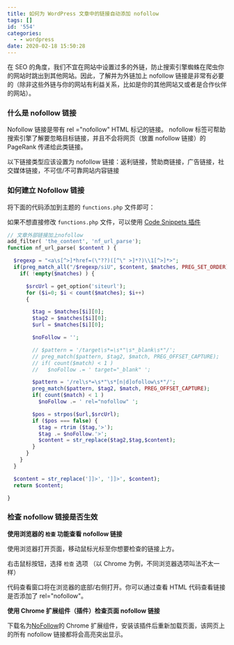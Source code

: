 ```yaml
---
title: 如何为 WordPress 文章中的链接自动添加 nofollow
tags: []
id: '554'
categories:
  - - wordpress
date: 2020-02-18 15:50:28
---
```


在 SEO 的角度，我们不宜在网站中设置过多的外链，防止搜索引擎蜘蛛在爬虫你的网站时跳出到其他网站。因此，了解并为外链加上 nofollow 链接是非常有必要的（除非这些外链与你的网站有利益关系，比如是你的其他网站又或者是合作伙伴的网站）。

### 什么是 nofollow 链接

Nofollow 链接是带有 rel ="nofollow" HTML 标记的链接。 nofollow 标签可帮助搜索引擎了解要忽略目标链接，并且不会将网页（放置 nofollow 链接）的 PageRank 传递给此类链接。

以下链接类型应该设置为 nofollow 链接：返利链接，赞助商链接，广告链接，社交媒体链接，不可信/不可靠网站内容链接

### 如何建立 Nofollow 链接

将下面的代码添加到主题的 `functions.php` 文件即可：

如果不想直接修改 `functions.php` 文件，可以使用 [Code Snippets 插件](https://wqdy.top/671.html)

```php
// 文章外部链接加上nofollow
add_filter( 'the_content', 'nf_url_parse');
function nf_url_parse( $content ) {

  $regexp = "<a\s[^>]*href=(\"??)([^\" >]*?)\\1[^>]*>";
  if(preg_match_all("/$regexp/siU", $content, $matches, PREG_SET_ORDER)) {
    if( !empty($matches) ) {

      $srcUrl = get_option('siteurl');
      for ($i=0; $i < count($matches); $i++)
      {

        $tag = $matches[$i][0];
        $tag2 = $matches[$i][0];
        $url = $matches[$i][0];

        $noFollow = '';

        // $pattern = '/target\s*=\s*"\s*_blank\s*"/';
        // preg_match($pattern, $tag2, $match, PREG_OFFSET_CAPTURE);
        // if( count($match) < 1 )
        //   $noFollow .= ' target="_blank" ';

        $pattern = '/rel\s*=\s*"\s*[n|d]ofollow\s*"/';
        preg_match($pattern, $tag2, $match, PREG_OFFSET_CAPTURE);
        if( count($match) < 1 )
          $noFollow .= ' rel="nofollow" ';

        $pos = strpos($url,$srcUrl);
        if ($pos === false) {
          $tag = rtrim ($tag,'>');
          $tag .= $noFollow.'>';
          $content = str_replace($tag2,$tag,$content);
        }
      }
    }
  }

  $content = str_replace(']]>', ']]>', $content);
  return $content;

}
```

### 检查 nofollow 链接是否生效

**使用浏览器的 `检查` 功能查看 nofollow 链接**

使用浏览器打开页面，移动鼠标光标至你想要检查的链接上方。

右击鼠标按钮，选择 `检查` 选项 （以 Chrome 为例，不同浏览器选项叫法不太一样）

代码查看窗口将在浏览器的底部/右侧打开。你可以通过查看 HTML 代码查看链接是否添加了 rel="nofollow"。

**使用 Chrome 扩展组件（插件）检查页面 nofollow 链接**

下载名为[NoFollow](https://chrome.google.com/webstore/detail/nofollow/dfogidghaigoomjdeacndafapdijmiid?hl=en)的 Chrome 扩展组件，安装该插件后重新加载页面，该网页上的所有 nofollow 链接都将会高亮突出显示。
